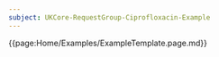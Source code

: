 ```yaml
---
subject: UKCore-RequestGroup-Ciprofloxacin-Example 
---
```

{{page:Home/Examples/ExampleTemplate.page.md}}
